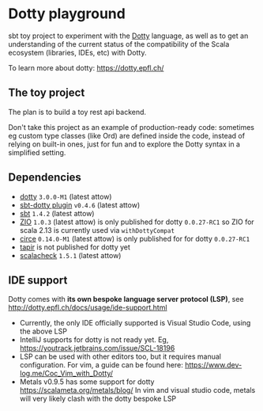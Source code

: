 # Dotty playground 

sbt toy project to experiment with the [Dotty](https://dotty.epfl.ch/) language, as well as to get an understanding of the current status of the compatibility of the Scala ecosystem (libraries, IDEs, etc) with Dotty.  

To learn more about dotty: https://dotty.epfl.ch/

## The toy project 

The plan is to build a toy rest api backend.

Don't take this project as an example of production-ready code: sometimes eg custom type classes (like Ord) are defined inside the code, instead of relying on built-in ones, just for fun and to explore the Dotty syntax in a simplified setting. 

## Dependencies 

* [dotty](https://dotty.epfl.ch/) `3.0.0-M1` (latest attow) 
* [sbt-dotty plugin](https://github.com/lampepfl/dotty/tree/master/sbt-dotty) `v0.4.6` (latest attow)
* [sbt](https://github.com/sbt/sbt) `1.4.2` (latest attow) 
* [ZIO](https://github.com/zio/zio) `1.0.3` (latest attow) is only published for dotty `0.0.27-RC1` so ZIO for scala 2.13 is currently used via `withDottyCompat`
* [circe](https://github.com/circe/circe) `0.14.0-M1` (latest attow) is only published for for dotty `0.0.27-RC1`
* [tapir](https://github.com/softwaremill/tapir) is not published for dotty yet
* [scalacheck](https://www.scalacheck.org/) `1.5.1` (latest attow) 


## IDE support 

Dotty comes with **its own bespoke language server protocol (LSP)**, see http://dotty.epfl.ch/docs/usage/ide-support.html
* Currently, the only IDE officially supported is Visual Studio Code, using the above LSP
* IntelliJ supports for dotty is not ready yet. Eg, https://youtrack.jetbrains.com/issue/SCL-18196
* LSP can be used with other editors too, but it requires manual configuration. For vim, a guide can be found here: https://www.dev-log.me/Coc_Vim_with_Dotty/
* Metals v0.9.5 has some support for dotty https://scalameta.org/metals/blog/ In vim and visual studio code, metals will very likely clash with the dotty bespoke  LSP







